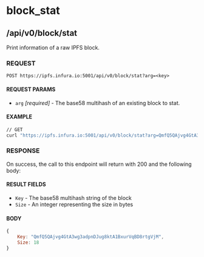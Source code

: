 # block_stat

## /api/v0/block/stat

Print information of a raw IPFS block.

### REQUEST

`POST https://ipfs.infura.io:5001/api/v0/block/stat?arg=<key>`

#### REQUEST PARAMS
- `arg` _[required]_ - The base58 multihash of an existing block to stat.

#### EXAMPLE
```bash
// GET
curl "https://ipfs.infura.io:5001/api/v0/block/stat?arg=QmfQ5QAjvg4GtA3wg3adpnDJug8ktA1BxurVqBD8rtgVjM"
```

### RESPONSE

On success, the call to this endpoint will return with 200 and the following body:

#### RESULT FIELDS
- `Key` - The base58 multihash string of the block
- `Size` - An integer representing the size in bytes 

#### BODY
```js
{
    Key: "QmfQ5QAjvg4GtA3wg3adpnDJug8ktA1BxurVqBD8rtgVjM",
    Size: 18
}
```